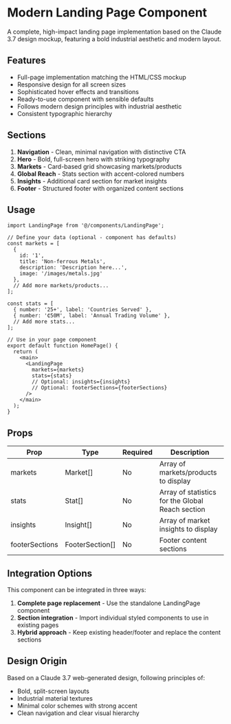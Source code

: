 # Modern Landing Page Component

A complete, high-impact landing page implementation based on the Claude 3.7 design mockup, featuring a bold industrial aesthetic and modern layout.

## Features

- Full-page implementation matching the HTML/CSS mockup
- Responsive design for all screen sizes
- Sophisticated hover effects and transitions
- Ready-to-use component with sensible defaults
- Follows modern design principles with industrial aesthetic
- Consistent typographic hierarchy

## Sections

1. **Navigation** - Clean, minimal navigation with distinctive CTA
2. **Hero** - Bold, full-screen hero with striking typography
3. **Markets** - Card-based grid showcasing markets/products
4. **Global Reach** - Stats section with accent-colored numbers
5. **Insights** - Additional card section for market insights
6. **Footer** - Structured footer with organized content sections

## Usage

```tsx
import LandingPage from '@/components/LandingPage';

// Define your data (optional - component has defaults)
const markets = [
  {
    id: '1',
    title: 'Non-ferrous Metals',
    description: 'Description here...',
    image: '/images/metals.jpg'
  },
  // Add more markets/products...
];

const stats = [
  { number: '25+', label: 'Countries Served' },
  { number: '₵50M', label: 'Annual Trading Volume' },
  // Add more stats...
];

// Use in your page component
export default function HomePage() {
  return (
    <main>
      <LandingPage 
        markets={markets}
        stats={stats}
        // Optional: insights={insights}
        // Optional: footerSections={footerSections}
      />
    </main>
  );
}
```

## Props

| Prop | Type | Required | Description |
|------|------|----------|-------------|
| markets | Market[] | No | Array of markets/products to display |
| stats | Stat[] | No | Array of statistics for the Global Reach section |
| insights | Insight[] | No | Array of market insights to display |
| footerSections | FooterSection[] | No | Footer content sections |

## Integration Options

This component can be integrated in three ways:

1. **Complete page replacement** - Use the standalone LandingPage component
2. **Section integration** - Import individual styled components to use in existing pages
3. **Hybrid approach** - Keep existing header/footer and replace the content sections

## Design Origin

Based on a Claude 3.7 web-generated design, following principles of:
- Bold, split-screen layouts
- Industrial material textures
- Minimal color schemes with strong accent
- Clean navigation and clear visual hierarchy